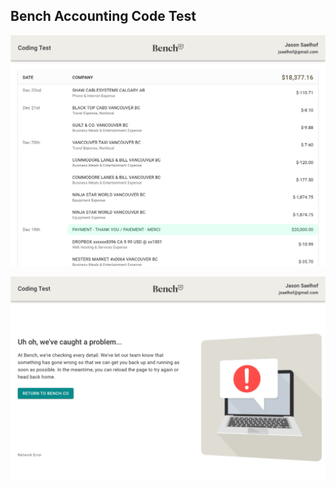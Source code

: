 ## Bench Accounting Code Test

![Main Screen](https://github.com/jsaelhof/bench-test/blob/5fd014b14865a5105a997624cd16127696130f81/images/screen_main.png "Main Screen")

![Error Screen](https://github.com/jsaelhof/bench-test/blob/5fd014b14865a5105a997624cd16127696130f81/images/screen_error.png "Error Screen")
